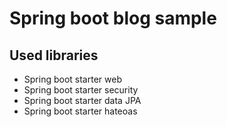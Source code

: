 <h1>Spring boot blog sample</h1>
<h2>Used libraries</h2>
<ul>
<li>Spring boot starter web</li>
<li>Spring boot starter security</li>
<li>Spring boot starter data JPA</li>
<li>Spring boot starter hateoas</li>
</ul>
